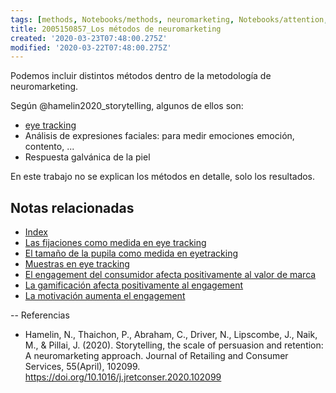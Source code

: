 ```yaml
---
tags: [methods, Notebooks/methods, neuromarketing, Notebooks/attention, Notebooks/perception]
title: 2005150857_Los métodos de neuromarketing
created: '2020-03-23T07:48:00.275Z'
modified: '2020-03-22T07:48:00.275Z'
---
```


Podemos incluir distintos métodos dentro de la metodología de neuromarketing.

Según @hamelin2020_storytelling, algunos de ellos son:

- [eye tracking](2003230740_muestras_eyetracking.md) 
- Análisis de expresiones faciales: para medir emociones emoción, contento, ...
- Respuesta galvánica de la piel

En este trabajo no se explican los métodos en detalle, solo los resultados.

## Notas relacionadas

- [Index](_2003101705_index.md)
- [Las fijaciones como medida en eye tracking](2003230748_medidaseyetracking_fijaciones.md)
- [El tamaño de la pupila como medida en eyetracking](2003230803_pupilacomomedidadeatencion.md)
- [Muestras en eye tracking](2003230740_muestras_eyetracking.md)
- [El engagement del consumidor afecta positivamente al valor de marca](2003170754_engagement_brandequity.md)
- [La gamificación afecta positivamente al engagement](2003170736_gamificacion_engagement.md)
- [La motivación aumenta el engagement](2003101738_motivacion_memoriatrabajo.md)

--
Referencias
- Hamelin, N., Thaichon, P., Abraham, C., Driver, N., Lipscombe, J., Naik, M., & Pillai, J. (2020). Storytelling, the scale of persuasion and retention: A neuromarketing approach. Journal of Retailing and Consumer Services, 55(April), 102099. https://doi.org/10.1016/j.jretconser.2020.102099

